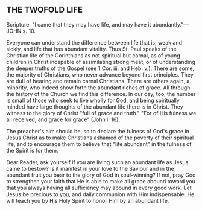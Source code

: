 ## THE TWOFOLD LIFE ##

Scripture: "I came that they may have life, and may have it abundantly."—JOHN x. 10.



Everyone can understand the difference between life that is; weak and sickly, and life that has abundant vitality. Thus St. Paul speaks of the Christian life of the Corinthians as not spiritual but carnal, as of young children in Christ incapable of assimilating strong meat, or of understanding the deeper truths of the Gospel (see 1 Cor. iii. and Heb. v.). There are some, the majority of Christians, who never advance beyond first principles. They are dull of hearing and remain carnal Christians. There are others again, a minority, who indeed show forth the abundant riches of grace. All through the history of the Church we find this difference. In our day, too, the number is small of those who seek to live wholly for God, and being spiritually minded have large thoughts of the abundant life there is in Christ. They witness to the glory of Christ "full of grace and truth." "For of His fulness we all received, and grace for grace" (John i. 16).



The preacher's aim should be, so to declare the fulness of God's grace in Jesus Christ as to make Christians ashamed of the poverty of their spiritual life, and to encourage them to believe that "life abundant" in the fulness of the Spirit is for them.



Dear Reader, ask yourself if you are living such an abundant life as Jesus came to bestow? Is it manifest in your love to the Saviour and in the abundant fruit you bear to the glory of God in soul-winning? If not, pray God to strengthen your faith that He is able to make all grace abound toward you that you always having all sufficiency may abound in every good work. Let Jesus be precious to you, and daily communion with Him indispensable. He will teach you by His Holy Spirit to honor Him by an abundant life.

